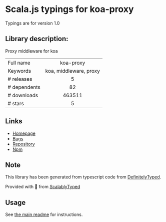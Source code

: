 
# Scala.js typings for koa-proxy

Typings are for version 1.0

## Library description:
Proxy middleware for koa

|                    |                 |
| ------------------ | :-------------: |
| Full name          | koa-proxy |
| Keywords           | koa, middleware, proxy |
| # releases         | 5 |
| # dependents       | 82 |
| # downloads        | 463511 |
| # stars            | 5 |

## Links
- [Homepage](https://github.com/edorivai/koa-proxy)
- [Bugs](https://github.com/edorivai/koa-proxy/issues)
- [Repository](https://github.com/edorivai/koa-proxy)
- [Npm](https://www.npmjs.com/package/koa-proxy)
    


## Note
This library has been generated from typescript code from [DefinitelyTyped](https://definitelytyped.org).

Provided with :purple_heart: from [ScalablyTyped](https://github.com/oyvindberg/ScalablyTyped)

## Usage
See [the main readme](../../readme.md) for instructions.


